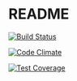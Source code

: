 # README

[![Build Status](https://travis-ci.org/evsyukovmv/demo_rails_elasticsearch.svg?branch=master)](https://travis-ci.org/evsyukovmv/demo_rails_elasticsearch)

[![Code Climate](https://codeclimate.com/github/evsyukovmv/demo_rails_elasticsearch/badges/gpa.svg)](https://codeclimate.com/github/evsyukovmv/demo_rails_elasticsearch)

[![Test Coverage](https://codeclimate.com/github/evsyukovmv/demo_rails_elasticsearch/badges/coverage.svg)](https://codeclimate.com/github/evsyukovmv/demo_rails_elasticsearch/coverage)
